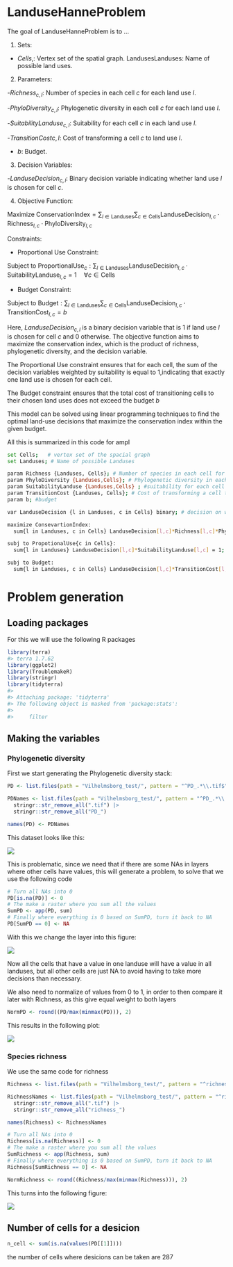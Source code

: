 
<!-- README.md is generated from README.Rmd. Please edit that file -->

# LanduseHanneProblem

<!-- badges: start -->
<!-- badges: end -->

The goal of LanduseHanneProblem is to …

1.  Sets:

- $Cells,$: Vertex set of the spatial graph. LandusesLanduses: Name of
  possible land uses.

2.  Parameters:

\-$Richness_{c,l}$: Number of species in each cell $c$ for each land use
$l$.

\-$PhyloDiversity_{c,l}$: Phylogenetic diversity in each cell $c$ for
each land use $l$.

\-$SuitabilityLanduse_{c,l}$: Suitability for each cell $c$ in each land
use $l$.

\-$TransitionCost{c,l}$: Cost of transforming a cell $c$ to land use
$l$.

- $b$: Budget.

3.  Decision Variables:

\-$LanduseDecision_{c, l}$: Binary decision variable indicating whether
land use $l$ is chosen for cell $c$.

4.  Objective Function:

$\text{Maximize } \text{ConservationIndex} = \sum_{l \in \text{Landuses}} \sum_{c \in \text{Cells}} \text{LanduseDecision}_{l,c} \cdot \text{Richness}_{l,c} \cdot \text{PhyloDiversity}_{l,c}$

Constraints:

- Proportional Use Constraint:

$\text{Subject to ProportionalUse}_{c}: \sum_{l \in \text{Landuses}} \text{LanduseDecision}_{l,c} \cdot \text{SuitabilityLanduse}_{l,c} = 1 \quad \forall c \in \text{Cells}$

- Budget Constraint:

$\text{Subject to Budget}: \sum_{l \in \text{Landuses}} \sum_{c \in \text{Cells}} \text{LanduseDecision}_{l,c} \cdot \text{TransitionCost}_{l,c} = b$

Here, $LanduseDecision_{c, l}$ is a binary decision variable that is 1
if land use $l$ is chosen for cell $c$ and 0 otherwise. The objective
function aims to maximize the conservation index, which is the product
of richness, phylogenetic diversity, and the decision variable.

The Proportional Use constraint ensures that for each cell, the sum of
the decision variables weighted by suitability is equal to 1,indicating
that exactly one land use is chosen for each cell.

The Budget constraint ensures that the total cost of transitioning cells
to their chosen land uses does not exceed the budget $b$

This model can be solved using linear programming techniques to find the
optimal land-use decisions that maximize the conservation index within
the given budget.

All this is summarized in this code for ampl

``` bash
set Cells;   # vertex set of the spacial graph
set Landuses; # Name of possible Landuses

param Richness {Landuses, Cells}; # Number of species in each cell for each landuse
param PhyloDiversity {Landuses,Cells}; # Phylogenetic diversity in each cell for each landuse
param SuitabilityLanduse {Landuses,Cells} ; #suitability for each cell in each Landuses
param TransitionCost {Landuses, Cells}; # Cost of transforming a cell to this landuse
param b; #budget

var LanduseDecision {l in Landuses, c in Cells} binary; # decision on which landuse to use for cell Cell

maximize ConsevartionIndex:
  sum{l in Landuses, c in Cells} LanduseDecision[l,c]*Richness[l,c]*PhyloDiversity[l,c];

subj to PropotionalUse{c in Cells}:
  sum{l in Landuses} LanduseDecision[l,c]*SuitabilityLanduse[l,c] = 1;

subj to Budget:
  sum{l in Landuses, c in Cells} LanduseDecision[l,c]*TransitionCost[l,c] = b;
```

# Problem generation

## Loading packages

For this we will use the following R packages

``` r
library(terra)
#> terra 1.7.62
library(ggplot2)
library(TroublemakeR)
library(stringr)
library(tidyterra)
#> 
#> Attaching package: 'tidyterra'
#> The following object is masked from 'package:stats':
#> 
#>     filter
```

## Making the variables

### Phylogenetic diversity

First we start generating the Phylogenetic diversity stack:

``` r
PD <- list.files(path = "Vilhelmsborg_test/", pattern = "^PD_.*\\.tif$", full.names = T) |> rast()

PDNames <- list.files(path = "Vilhelmsborg_test/", pattern = "^PD_.*\\.tif$", full.names = F) |> 
  stringr::str_remove_all(".tif") |> 
  stringr::str_remove_all("PD_")

names(PD) <- PDNames
```

This dataset looks like this:

![](README_files/figure-gfm/figure1-1.png)<!-- -->

This is problematic, since we need that if there are some NAs in layers
where other cells have values, this will generate a problem, to solve
that we use the following code

``` r
# Turn all NAs into 0
PD[is.na(PD)] <- 0
# The make a raster where you sum all the values
SumPD <- app(PD, sum) 
# Finally where everything is 0 based on SumPD, turn it back to NA
PD[SumPD == 0] <- NA
```

With this we change the layer into this figure:

![](README_files/figure-gfm/figure2-1.png)<!-- -->

Now all the cells that have a value in one landuse will have a value in
all landuses, but all other cells are just NA to avoid having to take
more decisions than necessary.

We also need to normalize of values from 0 to 1, in order to then
compare it later with Richness, as this give equal weight to both layers

``` r
NormPD <- round((PD/max(minmax(PD))), 2)
```

This results in the following plot:

![](README_files/figure-gfm/figure3-1.png)<!-- -->

### Species richness

We use the same code for richness

``` r
Richness <- list.files(path = "Vilhelmsborg_test/", pattern = "^richness_.*\\.tif$", full.names = T) |> rast()

RichnessNames <- list.files(path = "Vilhelmsborg_test/", pattern = "^richness_.*\\.tif$", full.names = F) |> 
  stringr::str_remove_all(".tif") |> 
  stringr::str_remove_all("richness_")

names(Richness) <- RichnessNames

# Turn all NAs into 0
Richness[is.na(Richness)] <- 0
# The make a raster where you sum all the values
SumRichness <- app(Richness, sum) 
# Finally where everything is 0 based on SumPD, turn it back to NA
Richness[SumRichness == 0] <- NA

NormRichness <- round((Richness/max(minmax(Richness))), 2)
```

This turns into the following figure:

![](README_files/figure-gfm/figure4-1.png)<!-- -->

## Number of cells for a desicion

``` r
n_cell <- sum(is.na(values(PD[[1]])))
```

the number of cells where desicions can be taken are 287
